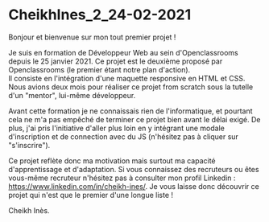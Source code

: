 # CheikhInes_2_24-02-2021
Bonjour et bienvenue sur mon tout premier projet !

Je suis en formation de Développeur Web au sein d'Openclassrooms depuis le 25 janvier 2021. 
Ce projet est le deuxième proposé par Openclassrooms (le premier étant notre plan d'action).   
Il consiste en l'intégration d'une maquette responsive en HTML et CSS. 
Nous avions deux mois pour réaliser ce projet from scratch sous la tutelle d'un "mentor", lui-même développeur. 

Avant cette formation je ne connaissais rien de l'informatique, et pourtant cela ne m'a pas empêché de terminer ce projet bien avant le délai exigé. 
De plus, j'ai pris l'initiative d'aller plus loin en y intégrant une modale d'inscription et de connection avec du JS (n'hésitez pas à cliquer sur "s'inscrire"). 

Ce projet reflète donc ma motivation mais surtout ma capacité d'apprentissage et d'adaptation. 
Si vous connaissez des recruteurs ou êtes vous-même recruteur n'hésitez pas à consulter mon profil Linkedin : https://www.linkedin.com/in/cheikh-ines/.
Je vous laisse donc découvrir ce projet qui n'est que le premier d'une longue liste ! 

Cheikh Inès. 
